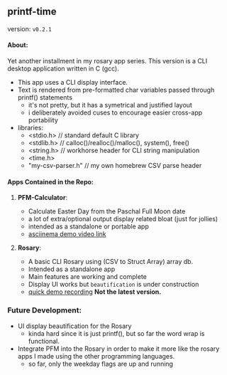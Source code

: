 ## printf-time

version: ```v0.2.1```

#### About:

Yet another installment in my rosary app series. This version is a CLI desktop application written in C (gcc).

* This app uses a CLI display interface.
* Text is rendered from pre-formatted char variables passed through printf() statements
	* it's not pretty, but it has a symetrical and justified layout
	* i deliberately avoided cuses to encourage easier cross-app portability
* libraries:
	* <stdio.h>	// standard default C library
	* <stdlib.h>	// calloc()/realloc()/malloc(), system(), free()
	* <string.h>	// workhorse header for CLI string manipulation
	* <time.h>
	* "my-csv-parser.h"	// my own homebrew CSV parse header

#### Apps Contained in the Repo:

1. __PFM-Calculator__:
	* Calculate Easter Day from the Paschal Full Moon date
	* a lot of extra/optional output display related bloat (just for jollies)
	* intended as a standalone or portable app
	* [asciinema demo video link](https://asciinema.org/a/232779)

2. __Rosary__:
	* A basic CLI Rosary using (CSV to Struct Array) array db.
	* Intended as a standalone app
	* Main features are working and complete
	* Display UI works but ```beautification``` is under construction
	* [quick demo recording](https://asciinema.org/a/262232)  **Not the latest version.**

### Future Development:

* UI display beautification for the Rosary
	* kinda hard since it is just printf(), but so far the word wrap is functional.
* Integrate PFM into the Rosary in order to make it more like the rosary apps I made using the other programming languages.
	* so far, only the weekday flags are up and running
